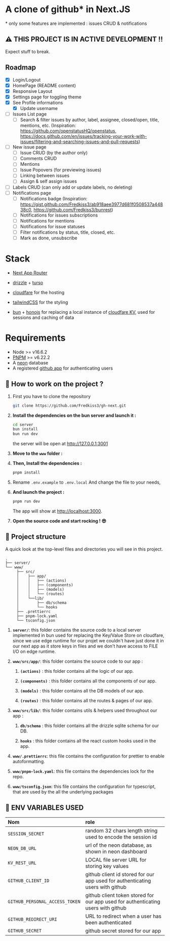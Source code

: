 # A clone of github\* in Next.JS

\* only some features are implemented : issues CRUD & notifications

## ⚠️ THIS PROJECT IS IN ACTIVE DEVELOPMENT !!

Expect stuff to break.

## Roadmap

- [x] Login/Logout
- [x] HomePage (README content)
- [x] Responsive Layout
- [x] Settings page for toggling theme
- [x] See Profile informations
  - [x] Update username
- [ ] Issues List page
  - [ ] Search & filter issues by author, label, assignee, closed/open, title, mentions, etc. (Inspiration: https://github.com/openstatusHQ/openstatus, https://docs.github.com/en/issues/tracking-your-work-with-issues/filtering-and-searching-issues-and-pull-requests)
- [ ] New issue page
  - [ ] Issue CRUD (by the author only)
  - [ ] Comments CRUD
  - [ ] Mentions
  - [ ] Issue Popovers (for previewing issues)
  - [ ] Linking between issues
  - [ ] Assign & self assign issues
- [ ] Labels CRUD (can only add or update labels, no deleting)
- [ ] Notifications page
  - [ ] Notifications badge (Inspiration: https://gist.github.com/Fredkiss3/ab918aee3977d681f0508537a44838c0, https://github.com/Fredkiss3/bunrest)
  - [ ] Notifications for issues subscriptions
  - [ ] Notifications for mentions
  - [ ] Notifications for issue statuses
  - [ ] Filter notifications by status, title, closed, etc.
  - [ ] Mark as done, unsubscribe

# Stack

- [Next App Router](https://nextjs.org/docs/app)
- [drizzle](https://orm.drizzle.team/) + [turso](https://turso.tech/)
- [cloudfare](https://cloudfare.com) for the hosting
- [tailwindCSS](https://tailwindcss.com/) for the styling

- [bun](https://bun.sh/) + [honojs](https://hono.dev/) for replacing a local instance of [cloudfare KV](https://developers.cloudflare.com/workers/runtime-apis/kv), used for sessions and caching of data

# Requirements

- Node >= v16.6.2
- [PNPM](https://pnpm.io/installation) >= v6.22.2
- A [neon](https://neon.tech/) database
- A registered [github app](https://docs.github.com/en/apps/creating-github-apps/registering-a-github-app/registering-a-github-app) for authenticating users

## 🚀 How to work on the project ?

1. First you have to clone the repository

   ```bash
   git clone https://github.com/Fredkiss3/gh-next.git
   ```

2. **Install the dependencies on the bun server and launch it :**

   ```bash
   cd server
   bun install
   bun run dev
   ```

   the server will be open at http://127.0.0.1:3001

3. **Move to the `www` folder :**

4. **Then, Install the dependencies :**

   ```bash
   pnpm install
   ```

5. Rename `.env.example` to `.env.local` And change the file to your needs,

6. **And launch the project :**

   ```bash
   pnpm run dev
   ```

   The app will show at [http://localhost:3000](http://localhost:3000).

7. **Open the source code and start rocking ! 😎**

## 🧐 Project structure

A quick look at the top-level files and directories you will see in this project.

    .
    ├── server/
    └── www/
         ├── src/
         │    ├── app/
         │    │   ├── (actions)
         │    │   ├── (components)
         │    │   ├── (models)
         │    │   └── (routes)
         │    └──lib/
         │        ├── db/schema
         │        └── hooks
         ├── .prettierrc
         ├── pnpm-lock.yaml
         └── tsconfig.json

1. **`server/`**: this folder contains the source code to a local server implemented in bun used for replacing the Key/Value Store on cloudfare, since we use edge runtime for our projet we couldn't have just done it in our next app as it store keys in files and we don't have access to FILE I/O on edge runtime.

1. **`www/src/app/`**: this folder contains the source code to our app :

   1. **`(actions)`** : this folder contains all the logic of our app.

   2. **`(components)`** : this folder contains all the components of our app.

   3. **`(models)`** : this folder contains all the DB models of our app.

   4. **`(routes)`** : this folder contains all the routes & pages of our app.

1. **`www/src/lib/`**: this folder contains utils & helpers used throughout our app :

   1. **`db/schema`** : this folder contains all the drizzle sqlite schema for our DB.

   2. **`hooks`** : this folder contains all the react custom hooks used in the app.

1. **`www/.prettierrc`**: this file contains the configuration for prettier to enable autoformatting.

1. **`www/pnpm-lock.yaml`**: this file contains the dependencies lock for the repo.

1. **`www/tsconfig.json`**: this file contains the configuration for typescript, that are used by the all the underlying packages

## 🍳 ENV VARIABLES USED

| Nom                            | role                                                                             |
| :----------------------------- | :------------------------------------------------------------------------------- |
| `SESSION_SECRET`               | random 32 chars length string used to encode the session id                      |
| `NEON_DB_URL`                  | url of the neon database, as shown in neon dashboard                             |
| `KV_REST_URL`                  | LOCAL file server URL for storing key values                                     |
| `GITHUB_CLIENT_ID`             | github client id stored for our app used for authenticating users with github    |
| `GITHUB_PERSONAL_ACCESS_TOKEN` | github client token stored for our app used for authenticating users with github |
| `GITHUB_REDIRECT_URI`          | URL to redirect when a user has been authenticated                               |
| `GITHUB_SECRET`                | github secret stored for our app                                                 |
